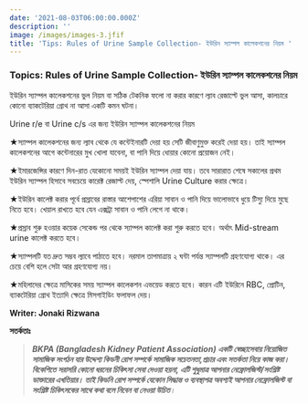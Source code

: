 ```yaml
---
date: '2021-08-03T06:00:00.000Z'
description: ''
image: /images/images-3.jfif
title: 'Tips: Rules of Urine Sample Collection- ইউরিন স্যাম্পল কালেকশনের নিয়ম '
---
```





### **Topics: Rules of Urine Sample Collection- ইউরিন স্যাম্পল কালেকশনের নিয়ম**

ইউরিন স্যাম্পল কালেকশনের ভুল নিয়ম বা সঠিক টেকনিক ফলো না করার কারণে ল্যাব রেজাল্টে ভুল আসা, কালচারে কোনো ব্যাকটেরিয়া গ্রোথ না আসা একটি কমন ঘটনা।

Urine r/e বা Urine c/s এর জন্য ইউরিন স্যাম্পল কালেকশনের নিয়ম

★স্যাম্পল কালেকশনের জন্য ল্যাব থেকে যে কন্টেইনারটি দেয়া হয় সেটি জীবাণুমুক্ত করেই দেয়া হয়। তাই স্যাম্পল কালেকশনের আগে কন্টেনারের মুখ খোলা যাবেনা, বা পানি দিয়ে ধোয়ার কোনো প্রয়োজন নেই।

★ইমারজেন্সির কারণে দিন-রাত যেকোনো সময়ই ইউরিন স্যাম্পল দেয়া যায়। তবে সারারাত শেষে সকালের প্রথম ইউরিন স্যাম্পল হিসাবে সবচেয়ে কারেক্ট রেজাল্ট দেয়, স্পেশালি Urine Culture করার ক্ষেত্রে।

★ইউরিন কালেক্ট করার পূর্বে প্রস্রাবের রাস্তার আশেপাশের এরিয়া সাবান ও পানি দিয়ে ভালোভাবে ধুয়ে টিস্যু দিয়ে মুছে নিতে হবে। খেয়াল রাখতে হবে যেন এক্সট্রা সাবান ও পানি লেগে না থাকে।

★প্রস্রাব শুরু হওয়ার কয়েক সেকেন্ড পর থেকে স্যাম্পল কালেক্ট করা শুরু করতে হবে। অর্থাৎ Mid-stream urine কালেক্ট করতে হবে।

★স্যাম্পলটি যত দ্রুত সম্ভব ল্যাবে পাঠাতে হবে। নরমাল তাপমাত্রায় ২ ঘন্টা পর্যন্ত স্যাম্পলটি গ্রহণযোগ্য থাকে। এর চেয়ে বেশি হলে সেটা আর গ্রহণযোগ্য নয়।

★মহিলাদের ক্ষেত্রে মাসিকের সময় স্যাম্পল কালেকশন এভয়েড করতে হবে। কারন এটি ইউরিনে RBC, প্রোটিন, ব্যাকটেরিয়া গ্রোথ ইত্যাদি ক্ষেত্রে মিসগাইডিং ফলাফল দেয়।

**Writer: Jonaki Rizwana**

**সতর্কতাঃ**

> **_BKPA (Bangladesh Kidney Patient Association) একটি স্বেচ্ছাসেবায় নিয়োজিত সামাজিক সংগঠন যার উদ্দেশ্য কিডনী রোগ সম্পর্কে সামাজিক সচেতনতা,প্রচার এবং সতর্কতা নিয়ে কাজ করা। বিকেপিতে সরাসরি কোনো ধরনের চিকিৎসা সেবা দেওয়া হয়না, এটি শুধুমাত্র আপনার নেফ্রোলজিস্ট/সংশ্লিষ্ট ডাক্তারের এখতিয়ার। তাই কিডনি রোগ সম্পর্কে যেকোন সিদ্ধান্ত ও ব্যবস্থাপত্র অবশ্যই আপনার নেফ্রোলজিস্ট বা সংশ্লিষ্ট চিকিৎসকের সাথে কথা বলে নিবেন বা নেওয়া উচিত_**_।_
